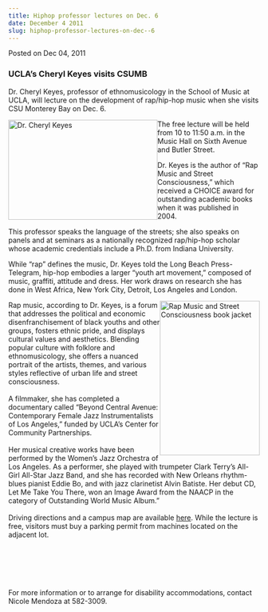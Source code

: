 ```yaml
---
title: Hiphop professor lectures on Dec. 6
date: December 4 2011
slug: hiphop-professor-lectures-on-dec--6
---
```





<span class="date">Posted on Dec 04, 2011    </span>
<h3>UCLA&#x2019;s&#xA0;Cheryl Keyes visits CSUMB&#xA0;</h3>
<p>Dr. Cheryl Keyes, professor of ethnomusicology in the School of
Music at UCLA, will lecture on the development of rap/hip-hop music
when she visits CSU Monterey Bay on Dec. 6.</p>
<p><img alt="Dr. Cheryl Keyes" src="http://news.csumb.edu/sites/default/files/65/attachments/news/images/keyes1.jpg" style="float:left; width:299px; height:200px">The free lecture
will be held from 10 to 11:50 a.m. in the Music Hall on Sixth
Avenue and Butler Street.</img></p>
<p>Dr. Keyes is the author of &#x201C;Rap Music and Street Consciousness,&#x201D;
which received a CHOICE award for outstanding academic books when
it was published in 2004.</p>
<p>This professor speaks the language of the streets; she also
speaks on panels and at seminars as a nationally recognized
rap/hip-hop scholar whose academic credentials include a Ph.D. from
Indiana University.</p>
<p>While &#x201C;rap&#x201D; defines the music, Dr. Keyes told the Long Beach
Press-Telegram, hip-hop embodies a larger &#x201C;youth art movement,&#x201D;
composed of music, graffiti, attitude and dress. Her work draws on
research she has done in West Africa, New York City, Detroit, Los
Angeles and London.</p>
<p><img alt="Rap Music and Street Consciousness book jacket" src="http://news.csumb.edu/sites/default/files/65/attachments/news/images/keyes_book_jacket.jpg" style="float:right; width:200px; height:309px">Rap music,
according to Dr. Keyes, is a forum that addresses the political and
economic disenfranchisement of black youths and other groups,
fosters ethnic pride, and displays cultural values and aesthetics.
Blending popular culture with folklore and ethnomusicology, she
offers a nuanced portrait of the artists, themes, and various
styles reflective of urban life and street consciousness.<br>
<br>
A filmmaker, she has completed a documentary called &#x201C;Beyond Central
Avenue: Contemporary Female Jazz Instrumentalists of Los Angeles,&#x201D;
funded by UCLA&#x2019;s Center for Community Partnerships.<br>
<br>
Her musical creative works have been performed by the Women&#x2019;s Jazz
Orchestra of Los Angeles. As a performer, she played with trumpeter
Clark Terry&#x2019;s All-Girl All-Star Jazz Band, and she has recorded
with New Orleans rhythm-blues pianist Eddie Bo, and with jazz
clarinetist Alvin Batiste. Her debut CD, Let Me Take You There, won
an Image Award from the NAACP in the category of Outstanding World
Music Album.&#x201D;<br>
<br>
Driving directions and a campus map are available <a href="http://csumb.edu/map" rel="nofollow">here</a>. While the lecture
is free, visitors must buy a parking permit from machines located
on the adjacent lot.</br></br></br></br></br></br></img></p>
<p>For more information or to arrange for disability
accommodations, contact Nicole Mendoza at 582-3009.</p>





